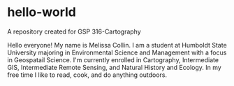 # hello-world
A repository created for GSP 316-Cartography

Hello everyone! My name is Melissa Collin. I am a student at Humboldt State University majoring in Environmental Science and Management with a focus in Geospatail Science.  I'm currently enrolled in Cartography, Intermediate GIS, Intermediate Remote Sensing, and Natural History and Ecology. In my free time I like to read, cook, and do anything outdoors.
